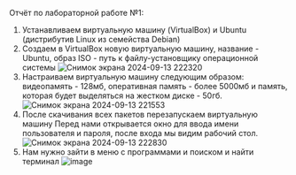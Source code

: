 Отчёт по лабораторной работе №1: 

1) Устанавливаем виртуальную машину (VirtualBox) и Ubuntu (дистрибутив Linux из семейства Debian)
2) Создаем в VirtualBox новую виртуальную машину, название - Ubuntu, образ ISO - путь к файлу-установщику операционной системы
   ![Снимок экрана 2024-09-13 222320](https://github.com/user-attachments/assets/da5535c5-0a6d-4801-9176-ed8d03001035)
4) Настраиваем виртуальную машину следующим образом: видеопамять - 128мб, оперативная память - более 5000мб и память, которая будет выделяться на жестком диске - 50гб.
   ![Снимок экрана 2024-09-13 221553](https://github.com/user-attachments/assets/3553e736-4586-480f-82ea-a114fc3ad8c1)
5) После скачивания всех пакетов перезапускаем виртуальную машину
   Перед нами открывается окно для ввода имени пользователя и пароля, после входа мы видим рабочий стол.
   ![Снимок экрана 2024-09-13 222830](https://github.com/user-attachments/assets/aed85332-4eed-47e0-8850-432aa8605e81)
6) Нам нужно зайти в меню с программами и поиском и найти терминал
   ![image](https://github.com/user-attachments/assets/f0f4992d-c3e0-4e18-aa18-12abce7575f2)


